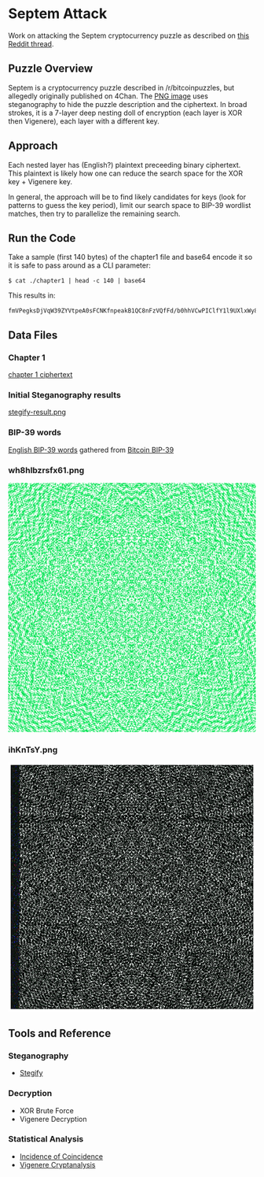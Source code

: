 # Septem Attack
Work on attacking the Septem cryptocurrency puzzle as described on [this Reddit thread](https://www.reddit.com/r/bitcoinpuzzles/comments/n61a0a/the_bizarre_septem_puzzle/).


## Puzzle Overview
Septem is a cryptocurrency puzzle described in /r/bitcoinpuzzles, but allegedly originally published on 4Chan. The [PNG image](./wh8hlbzrsfx61.png) uses steganography to hide the puzzle description and the ciphertext. In broad strokes, it is a 7-layer deep nesting doll of encryption (each layer is XOR then Vigenere), each layer with a different key.

## Approach
Each nested layer has (English?) plaintext preceeding binary ciphertext. This plaintext is likely how one can reduce the search space for the XOR key + Vigenere key.

In general, the approach will be to find likely candidates for keys (look for patterns to guess the key period), limit our search space to BIP-39 wordlist matches, then try to parallelize the remaining search.


## Run the Code

Take a sample (first 140 bytes) of the chapter1 file and base64 encode it so it is safe to pass around as a CLI parameter:
```
$ cat ./chapter1 | head -c 140 | base64
```

This results in:
```
fmVPegksDjVqW39ZYVtpeA0sFCNKfnpeakB1QC8nFzVQfFd/b0hhVCwPIClfY1l9UXlxWy8ZJR94dEZySH1bfjEPNQd1WnlzQHhLaQk4MA1mQHxXfGBNaQEqET96UGBffEd0cgsmCjdZd39Ra1x5XjU1ASJLYEZsYToZMUpDe1I8fB5iNBAwNwBqf30=
```


## Data Files

### Chapter 1
[chapter 1 ciphertext](./chapter1)

### Initial Steganography results
[stegify-result.png](./stegify-result.png)

### BIP-39 words
[English BIP-39 words](./english.txt) gathered from [Bitcoin BIP-39](https://github.com/bitcoin/bips/blob/master/bip-0039/english.txt)

### wh8hlbzrsfx61.png
![Septem Image](./wh8hlbzrsfx61.png)

### ihKnTsY.png
![Septem Image](./ihKnTsY.png)


## Tools and Reference

### Steganography
- [Stegify](https://github.com/DimitarPetrov/stegify)

### Decryption
- XOR Brute Force
- Vigenere Decryption

### Statistical Analysis
- [Incidence of Coincidence](http://practicalcryptography.com/cryptanalysis/text-characterisation/index-coincidence/)
- [Vigenere Cryptanalysis](http://practicalcryptography.com/cryptanalysis/stochastic-searching/cryptanalysis-vigenere-cipher/)

